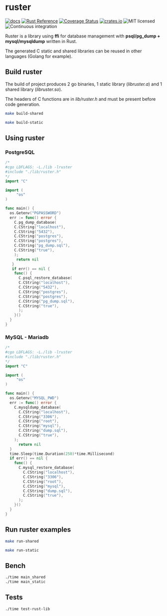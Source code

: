 # ruster

[![docs](https://img.shields.io/docsrs/libruster/1.2.8)](https://docs.rs/libruster/1.2.8/libruster/)
[![Rust Reference](https://img.shields.io/badge/docs.rs-rustdoc-green)](https://docs.rs/ruster/1.2.8/ruster/)
[![Coverage Status](https://codecov.io/github.com/e-monkeys-tech/ruster/branch/master/graph/badge.svg)]()
[![crates.io](https://img.shields.io/badge/crates.io-v1.2.8-orange)](https://crates.io/crates/libruster/)
![MIT licensed](https://img.shields.io/badge/license-MIT-blue.svg)
![Continuous integration](https://github.com/actions-rs/cargo/workflows/Continuous%20integration/badge.svg)

Ruster is a library using **ffi** for database management with **psql/pg_dump + mysql/mysqldump** written in Rust.

The generated C static and shared libraries can be reused in other languages (Golang for example).

## Build ruster

The build of project produces 2 go binaries, 1 static library (_libruster.a_) and 1 shared library (_libruster.so_).

The headers of C functions are in _lib/ruster.h_ and must be present before code generation.

```bash
make build-shared
```

```bash
make build-static
```

## Using ruster

### PostgreSQL

```go
/*
#cgo LDFLAGS: -L./lib -lruster
#include "./lib/ruster.h"
*/
import "C"

import (
     "os"
)

func main() {
  os.Getenv("PGPASSWORD")
  err := func() error {
    C.pg_dump_database(
    C.CString("localhost"),
    C.CString("5432"),
    C.CString("postgres"),
    C.CString("postgres"),
    C.CString("pg_dump.sql"),
    C.CString("true"),
    );
     return nil
   }
   if err() == nil {
    func() {
      C.psql_restore_database(
      C.CString("localhost"),
      C.CString("5432"),
      C.CString("postgres"),
      C.CString("postgres"),
      C.CString("pg_dump.sql"),
      C.CString("true"),
      );
    }()
  }
}
```

### MySQL - Mariadb

```go
/*
#cgo LDFLAGS: -L./lib -lruster
#include "./lib/ruster.h"
*/
import "C"

import (
     "os"
)

func main() {
  os.Getenv("MYSQL_PWD")
  err := func() error {
    C.mysqldump_database(
      C.CString("localhost"),
      C.CString("3306"),
      C.CString("root"),
      C.CString("mysql"),
      C.CString("dump.sql"),
      C.CString("true"),
    );
      return nil
  }
  time.Sleep(time.Duration(250)*time.Millisecond)
  if err() == nil {
    func() {
      C.mysql_restore_database(
        C.CString("localhost"),
        C.CString("3306"),
        C.CString("root"),
        C.CString("mysql"),
        C.CString("dump.sql"),
        C.CString("true"),
      );
    }()
  }
}
```

## Run ruster examples

```bash
make run-shared
```

```bash
make run-static
```

## Bench

```bash
./time main_shared
./time main_static
```

## Tests

```bash
./time test-rust-lib
```
